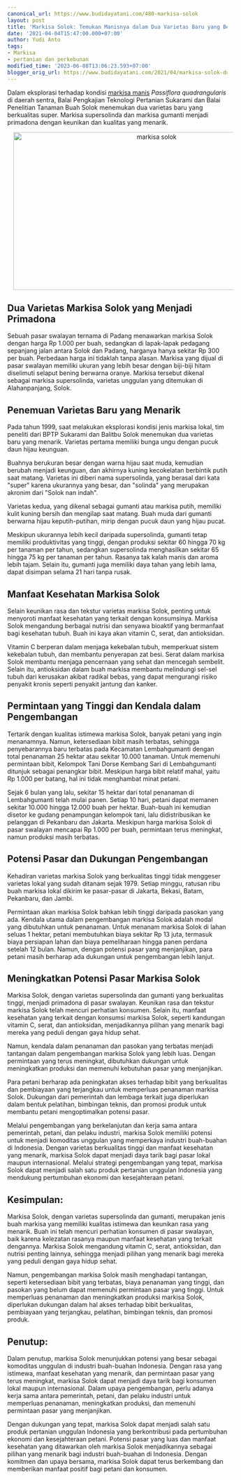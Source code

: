 ```yaml
---
canonical_url: https://www.budidayatani.com/480-markisa-solok
layout: post
title: 'Markisa Solok: Temukan Manisnya dalam Dua Varietas Baru yang Berkualitas Super!'
date: '2021-04-04T15:47:00.000+07:00'
author: Yudi Anto
tags:
- Markisa
- pertanian dan perkebunan
modified_time: '2023-06-08T13:06:23.593+07:00'
blogger_orig_url: https://www.budidayatani.com/2021/04/markisa-solok-dua-jelita-di-kaki-gunung.html
---
```


<p>Dalam eksplorasi terhadap kondisi <a href="https://www.budidayatani.com/search/label/Markisa">markisa manis</a> <em>Passiflora quadrangularis</em> di daerah sentra, Balai Pengkajian Teknologi Pertanian Sukarami dan Balai Penelitian Tanaman Buah Solok menemukan dua varietas baru yang berkualitas super. Markisa supersolinda dan markisa gumanti menjadi primadona dengan keunikan dan kualitas yang menarik.</p><div class="separator" style="clear: both; text-align: center;"><a href="https://blogger.googleusercontent.com/img/b/R29vZ2xl/AVvXsEgF0B2ISoLDseQi2Xx4pPNOIbC1nZQ5NYnt3xeRvRnbHiKgZcjg9Wl-BLupyCcV_-KeCx2MoDdp-_42AIQmbAGdajMDJWgbRKfyfi24tpqU61PYsj9AZNQEqsxUNOQ0AXCtP4wZDWrjt1eTh0JEg1eeV9Q_EsOofSMBGGF-RG6e6HfFzJHxU5LeyiYSaw/s2133/markisa.jpg" imageanchor="1" style="margin-left: 1em; margin-right: 1em;"><img alt="markisa solok" border="0" data-original-height="1200" data-original-width="2133" height="360" src="https://blogger.googleusercontent.com/img/b/R29vZ2xl/AVvXsEgF0B2ISoLDseQi2Xx4pPNOIbC1nZQ5NYnt3xeRvRnbHiKgZcjg9Wl-BLupyCcV_-KeCx2MoDdp-_42AIQmbAGdajMDJWgbRKfyfi24tpqU61PYsj9AZNQEqsxUNOQ0AXCtP4wZDWrjt1eTh0JEg1eeV9Q_EsOofSMBGGF-RG6e6HfFzJHxU5LeyiYSaw/w640-h360/markisa.jpg" width="640" /></a></div><h2>Dua Varietas Markisa Solok yang Menjadi Primadona</h2><p>Sebuah pasar swalayan ternama di Padang menawarkan markisa Solok dengan harga Rp 1.000 per buah, sedangkan di lapak-lapak pedagang sepanjang jalan antara Solok dan Padang, harganya hanya sekitar Rp 300 per buah. Perbedaan harga ini tidaklah tanpa alasan. Markisa yang dijual di pasar swalayan memiliki ukuran yang lebih besar dengan biji-biji hitam diselimuti selaput bening berwarna oranye. Markisa tersebut dikenal sebagai markisa supersolinda, varietas unggulan yang ditemukan di Alahanpanjang, Solok.</p><h2>Penemuan Varietas Baru yang Menarik</h2><p>Pada tahun 1999, saat melakukan eksplorasi kondisi jenis markisa lokal, tim peneliti dari BPTP Sukarami dan Balitbu Solok menemukan dua varietas baru yang menarik. Varietas pertama memiliki bunga ungu dengan pucuk daun hijau keunguan.</p><p>Buahnya berukuran besar dengan warna hijau saat muda, kemudian berubah menjadi keunguan, dan akhirnya kuning kecokelatan berbintik putih saat matang. Varietas ini diberi nama supersolinda, yang berasal dari kata "super" karena ukurannya yang besar, dan "solinda" yang merupakan akronim dari "Solok nan indah".</p><p>Varietas kedua, yang dikenal sebagai gumanti atau markisa putih, memiliki kulit kuning bersih dan mengilap saat matang. Buah muda dari gumanti berwarna hijau keputih-putihan, mirip dengan pucuk daun yang hijau pucat.</p><p>Meskipun ukurannya lebih kecil daripada supersolinda, gumanti tetap memiliki produktivitas yang tinggi, dengan produksi sekitar 60 hingga 70 kg per tanaman per tahun, sedangkan supersolinda menghasilkan sekitar 65 hingga 75 kg per tanaman per tahun. Rasanya tak kalah manis dan aroma lebih tajam. Selain itu, gumanti juga memiliki daya tahan yang lebih lama, dapat disimpan selama 21 hari tanpa rusak.</p><h2>Manfaat Kesehatan Markisa Solok</h2><p>Selain keunikan rasa dan tekstur varietas markisa Solok, penting untuk menyoroti manfaat kesehatan yang terkait dengan konsumsinya. Markisa Solok mengandung berbagai nutrisi dan senyawa bioaktif yang bermanfaat bagi kesehatan tubuh. Buah ini kaya akan vitamin C, serat, dan antioksidan.</p><p>Vitamin C berperan dalam menjaga kekebalan tubuh, memperkuat sistem kekebalan tubuh, dan membantu penyerapan zat besi. Serat dalam markisa Solok membantu menjaga pencernaan yang sehat dan mencegah sembelit. Selain itu, antioksidan dalam buah markisa membantu melindungi sel-sel tubuh dari kerusakan akibat radikal bebas, yang dapat mengurangi risiko penyakit kronis seperti penyakit jantung dan kanker.</p><h2>Permintaan yang Tinggi dan Kendala dalam Pengembangan</h2><p>Tertarik dengan kualitas istimewa markisa Solok, banyak petani yang ingin menanamnya. Namun, ketersediaan bibit masih terbatas, sehingga penyebarannya baru terbatas pada Kecamatan Lembahgumanti dengan total penanaman 25 hektar atau sekitar 10.000 tanaman. Untuk memenuhi permintaan bibit, Kelompok Tani Dorse Kembang Sari di Lembahgumanti ditunjuk sebagai penangkar bibit. Meskipun harga bibit relatif mahal, yaitu Rp 1.000 per batang, hal ini tidak menghambat minat petani.</p><p>Sejak 6 bulan yang lalu, sekitar 15 hektar dari total penanaman di Lembahgumanti telah mulai panen. Setiap 10 hari, petani dapat memanen sekitar 10.000 hingga 12.000 buah per hektar. Buah-buah ini kemudian disetor ke gudang penampungan kelompok tani, lalu didistribusikan ke pelanggan di Pekanbaru dan Jakarta. Meskipun harga markisa Solok di pasar swalayan mencapai Rp 1.000 per buah, permintaan terus meningkat, namun produksi masih terbatas.</p><h2>Potensi Pasar dan Dukungan Pengembangan</h2><p>Kehadiran varietas markisa Solok yang berkualitas tinggi tidak menggeser varietas lokal yang sudah ditanam sejak 1979. Setiap minggu, ratusan ribu buah markisa lokal dikirim ke pasar-pasar di Jakarta, Bekasi, Batam, Pekanbaru, dan Jambi.</p><p>Permintaan akan markisa Solok bahkan lebih tinggi daripada pasokan yang ada. Kendala utama dalam pengembangan markisa Solok adalah modal yang dibutuhkan untuk penanaman. Untuk menanam markisa Solok di lahan seluas 1 hektar, petani membutuhkan biaya sekitar Rp 13 juta, termasuk biaya persiapan lahan dan biaya pemeliharaan hingga panen perdana setelah 12 bulan. Namun, dengan potensi pasar yang menjanjikan, para petani masih berharap ada dukungan untuk pengembangan lebih lanjut.</p><h2>Meningkatkan Potensi Pasar Markisa Solok</h2><p>Markisa Solok, dengan varietas supersolinda dan gumanti yang berkualitas tinggi, menjadi primadona di pasar swalayan. Keunikan rasa dan tekstur markisa Solok telah mencuri perhatian konsumen. Selain itu, manfaat kesehatan yang terkait dengan konsumsi markisa Solok, seperti kandungan vitamin C, serat, dan antioksidan, menjadikannya pilihan yang menarik bagi mereka yang peduli dengan gaya hidup sehat.</p><p>Namun, kendala dalam penanaman dan pasokan yang terbatas menjadi tantangan dalam pengembangan markisa Solok yang lebih luas. Dengan permintaan yang terus meningkat, dibutuhkan dukungan untuk meningkatkan produksi dan memenuhi kebutuhan pasar yang menjanjikan.</p><p>Para petani berharap ada peningkatan akses terhadap bibit yang berkualitas dan pembiayaan yang terjangkau untuk memperluas penanaman markisa Solok. Dukungan dari pemerintah dan lembaga terkait juga diperlukan dalam bentuk pelatihan, bimbingan teknis, dan promosi produk untuk membantu petani mengoptimalkan potensi pasar.</p><p>Melalui pengembangan yang berkelanjutan dan kerja sama antara pemerintah, petani, dan pelaku industri, markisa Solok memiliki potensi untuk menjadi komoditas unggulan yang memperkaya industri buah-buahan di Indonesia. Dengan varietas berkualitas tinggi dan manfaat kesehatan yang menarik, markisa Solok dapat menjadi daya tarik bagi pasar lokal maupun internasional. Melalui strategi pengembangan yang tepat, markisa Solok dapat menjadi salah satu produk pertanian unggulan Indonesia yang mendukung pertumbuhan ekonomi dan kesejahteraan petani.</p><h2>Kesimpulan:</h2><p>Markisa Solok, dengan varietas supersolinda dan gumanti, merupakan jenis buah markisa yang memiliki kualitas istimewa dan keunikan rasa yang menarik. Buah ini telah mencuri perhatian konsumen di pasar swalayan, baik karena kelezatan rasanya maupun manfaat kesehatan yang terkait dengannya. Markisa Solok mengandung vitamin C, serat, antioksidan, dan nutrisi penting lainnya, sehingga menjadi pilihan yang menarik bagi mereka yang peduli dengan gaya hidup sehat.</p><p>Namun, pengembangan markisa Solok masih menghadapi tantangan, seperti ketersediaan bibit yang terbatas, biaya penanaman yang tinggi, dan pasokan yang belum dapat memenuhi permintaan pasar yang tinggi. Untuk memperluas penanaman dan meningkatkan produksi markisa Solok, diperlukan dukungan dalam hal akses terhadap bibit berkualitas, pembiayaan yang terjangkau, pelatihan, bimbingan teknis, dan promosi produk.</p><h2>Penutup:</h2><p>Dalam penutup, markisa Solok menunjukkan potensi yang besar sebagai komoditas unggulan di industri buah-buahan Indonesia. Dengan rasa yang istimewa, manfaat kesehatan yang menarik, dan permintaan pasar yang terus meningkat, markisa Solok dapat menjadi daya tarik bagi konsumen lokal maupun internasional. Dalam upaya pengembangan, perlu adanya kerja sama antara pemerintah, petani, dan pelaku industri untuk memperluas penanaman, meningkatkan produksi, dan memenuhi permintaan pasar yang menjanjikan.</p><p>Dengan dukungan yang tepat, markisa Solok dapat menjadi salah satu produk pertanian unggulan Indonesia yang berkontribusi pada pertumbuhan ekonomi dan kesejahteraan petani. Potensi pasar yang luas dan manfaat kesehatan yang ditawarkan oleh markisa Solok menjadikannya sebagai pilihan yang menarik bagi industri buah-buahan di Indonesia. Dengan komitmen dan upaya bersama, markisa Solok dapat terus berkembang dan memberikan manfaat positif bagi petani dan konsumen.</p>